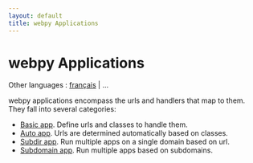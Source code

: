 ```yaml
---
layout: default
title: webpy Applications
---
```


# webpy Applications

Other languages : [français](/docs/0.3/apps/fr) | ...

webpy applications encompass the urls and handlers that map to them. They fall into several categories:

* [Basic app](/docs/0.3/apps/basic). Define urls and classes to handle them.
* [Auto app](/docs/0.3/apps/auto). Urls are determined automatically based on classes.
* [Subdir app](/docs/0.3/apps/subdir). Run multiple apps on a single domain based on url.
* [Subdomain app](/docs/0.3/apps/subdomain). Run multiple apps based on subdomains.